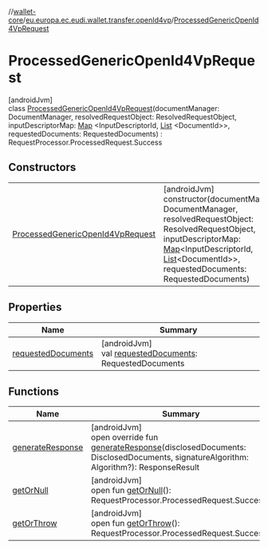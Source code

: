 //[wallet-core](../../../index.md)/[eu.europa.ec.eudi.wallet.transfer.openId4vp](../index.md)/[ProcessedGenericOpenId4VpRequest](index.md)

# ProcessedGenericOpenId4VpRequest

[androidJvm]\
class [ProcessedGenericOpenId4VpRequest](index.md)(documentManager: DocumentManager,
resolvedRequestObject: ResolvedRequestObject,
inputDescriptorMap: [Map](https://kotlinlang.org/api/latest/jvm/stdlib/kotlin.collections/-map/index.html)
&lt;InputDescriptorId, [List](https://kotlinlang.org/api/latest/jvm/stdlib/kotlin.collections/-list/index.html)
&lt;DocumentId&gt;&gt;, requestedDocuments: RequestedDocuments) :
RequestProcessor.ProcessedRequest.Success

## Constructors

|                                                                               |                                                                                                                                                                                                                                                                                                                                                                                                      |
|-------------------------------------------------------------------------------|------------------------------------------------------------------------------------------------------------------------------------------------------------------------------------------------------------------------------------------------------------------------------------------------------------------------------------------------------------------------------------------------------|
| [ProcessedGenericOpenId4VpRequest](-processed-generic-open-id4-vp-request.md) | [androidJvm]<br>constructor(documentManager: DocumentManager, resolvedRequestObject: ResolvedRequestObject, inputDescriptorMap: [Map](https://kotlinlang.org/api/latest/jvm/stdlib/kotlin.collections/-map/index.html)&lt;InputDescriptorId, [List](https://kotlinlang.org/api/latest/jvm/stdlib/kotlin.collections/-list/index.html)&lt;DocumentId&gt;&gt;, requestedDocuments: RequestedDocuments) |

## Properties

| Name                                                                | Summary                                                                                                     |
|---------------------------------------------------------------------|-------------------------------------------------------------------------------------------------------------|
| [requestedDocuments](index.md#1436173325%2FProperties%2F1615067946) | [androidJvm]<br>val [requestedDocuments](index.md#1436173325%2FProperties%2F1615067946): RequestedDocuments |

## Functions

| Name                                                       | Summary                                                                                                                                                            |
|------------------------------------------------------------|--------------------------------------------------------------------------------------------------------------------------------------------------------------------|
| [generateResponse](generate-response.md)                   | [androidJvm]<br>open override fun [generateResponse](generate-response.md)(disclosedDocuments: DisclosedDocuments, signatureAlgorithm: Algorithm?): ResponseResult |
| [getOrNull](index.md#1268647320%2FFunctions%2F1615067946)  | [androidJvm]<br>open fun [getOrNull](index.md#1268647320%2FFunctions%2F1615067946)(): RequestProcessor.ProcessedRequest.Success?                                   |
| [getOrThrow](index.md#-927339947%2FFunctions%2F1615067946) | [androidJvm]<br>open fun [getOrThrow](index.md#-927339947%2FFunctions%2F1615067946)(): RequestProcessor.ProcessedRequest.Success                                   |

